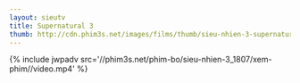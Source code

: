 ```yaml
---
layout: sieutv
title: Supernatural 3
thumb: http://cdn.phim3s.net/images/films/thumb/sieu-nhien-3-supernatural-3-2008.jpg
---
```

{% include jwpadv src='//phim3s.net/phim-bo/sieu-nhien-3_1807/xem-phim//video.mp4' %}